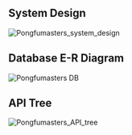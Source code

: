 ## System Design 
![Pongfumasters_system_design](https://github.com/user-attachments/assets/b181f12d-dc94-4ed1-9c8f-1a6377c09c8d)
## Database E-R Diagram
![Pongfumasters DB](https://github.com/user-attachments/assets/b9d1d2fd-84c9-485d-b6b9-0eb55b6f2957)
## API Tree
![Pongfumasters_API_tree](https://github.com/user-attachments/assets/fa806d56-38ed-40a1-8577-4748c68a83b3)
